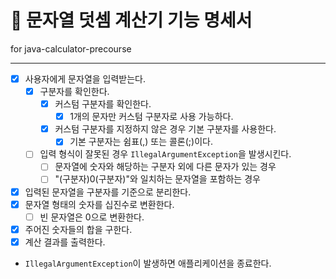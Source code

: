 # 🔢 문자열 덧셈 계산기 기능 명세서

for java-calculator-precourse

---

- [X] 사용자에게 문자열을 입력받는다.
    - [X] 구분자를 확인한다.
        - [X] 커스텀 구분자를 확인한다.
            - [X] 1개의 문자만 커스텀 구분자로 사용 가능하다.
        - [X] 커스텀 구분자를 지정하지 않은 경우 기본 구분자를 사용한다.
            - [X] 기본 구분자는 쉼표(,) 또는 콜론(;)이다.
    - [ ] 입력 형식이 잘못된 경우 `IllegalArgumentException`을 발생시킨다.
        - [ ] 문자열에 숫자와 해당하는 구분자 외에 다른 문자가 있는 경우
        - [ ] "(구분자)0(구분자)"와 일치하는 문자열을 포함하는 경우
- [X] 입력된 문자열을 구분자를 기준으로 분리한다.
- [X] 문자열 형태의 숫자를 십진수로 변환한다.
    - [ ] 빈 문자열은 0으로 변환한다.
- [X] 주어진 숫자들의 합을 구한다.
- [X] 계산 결과를 출력한다.
- `IllegalArgumentException`이 발생하면 애플리케이션을 종료한다.